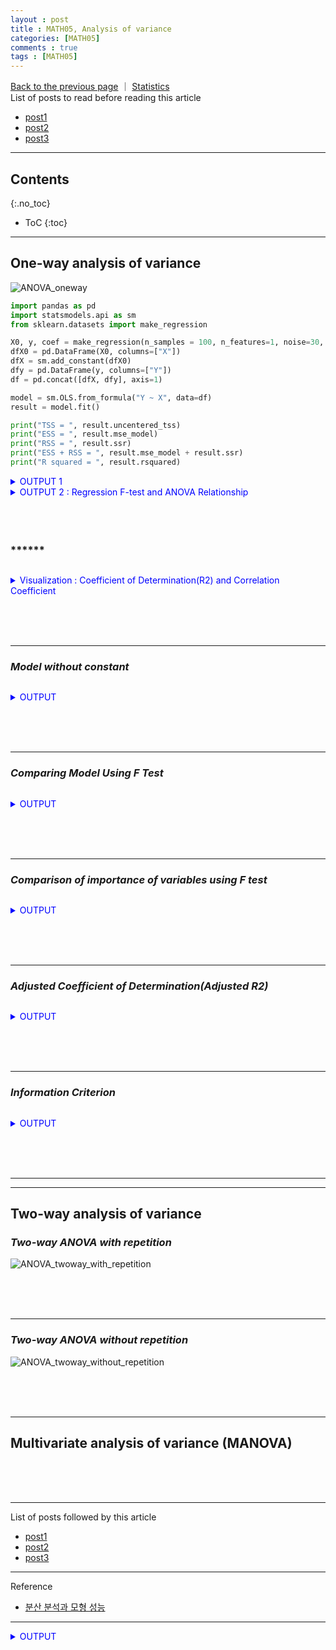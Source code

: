 ```yaml
---
layout : post
title : MATH05, Analysis of variance
categories: [MATH05]
comments : true
tags : [MATH05]
---
```

[Back to the previous page](https://userdyk-github.github.io/Study.html) ｜ <a href="https://userdyk-github.github.io/math05/MATH05-Contents.html" target="_blank">Statistics</a><br>
List of posts to read before reading this article
- <a href='https://userdyk-github.github.io/'>post1</a>
- <a href='https://userdyk-github.github.io/'>post2</a>
- <a href='https://userdyk-github.github.io/'>post3</a>

---

## Contents
{:.no_toc}

* ToC
{:toc}

<hr class="division1">

## **One-way analysis of variance**
![ANOVA_oneway](https://user-images.githubusercontent.com/52376448/66703411-507aca80-ed4d-11e9-8ae9-db644dd8b89f.JPG)
```python
import pandas as pd
import statsmodels.api as sm
from sklearn.datasets import make_regression

X0, y, coef = make_regression(n_samples = 100, n_features=1, noise=30, coef=True, random_state=0)
dfX0 = pd.DataFrame(X0, columns=["X"])
dfX = sm.add_constant(dfX0)
dfy = pd.DataFrame(y, columns=["Y"])
df = pd.concat([dfX, dfy], axis=1)

model = sm.OLS.from_formula("Y ~ X", data=df)
result = model.fit()

print("TSS = ", result.uncentered_tss)
print("ESS = ", result.mse_model)
print("RSS = ", result.ssr)
print("ESS + RSS = ", result.mse_model + result.ssr)
print("R squared = ", result.rsquared)
```
<details markdown="1">
<summary class='jb-small' style="color:blue">OUTPUT 1</summary>
<hr class='division3'>
<div class="frame1">
<img src="https://wikimedia.org/api/rest_v1/media/math/render/svg/44a8b57e2a4335f02faa2bd5003d94979af4f408" class="mwe-math-fallback-image-inline" aria-hidden="true" style="vertical-align: -3.005ex; width:12.7ex; height:6.843ex;" alt="{\bar {y}}={\frac {1}{n}}\sum _{i=1}^{n}y_{i}">
<img src="https://wikimedia.org/api/rest_v1/media/math/render/svg/aec2d91094ee54fbf0f7912d329706ff016ec1bd" class="mwe-math-fallback-image-inline" aria-hidden="true" style="vertical-align: -3.005ex; width:21.303ex; height:5.509ex;" alt="SS_{\text{tot}}=\sum _{i}(y_{i}-{\bar {y}})^{2},">
<img src="https://wikimedia.org/api/rest_v1/media/math/render/svg/107a9fb71364b9db3cf481e956ad2af11cba10a1" class="mwe-math-fallback-image-inline" aria-hidden="true" style="vertical-align: -3.005ex; width:21.398ex; height:5.509ex;" alt="SS_{\text{reg}}=\sum _{i}(f_{i}-{\bar {y}})^{2},">  
<img src="https://wikimedia.org/api/rest_v1/media/math/render/svg/2669c9340581d55b274d3b8ea67a7deb2225510b" class="mwe-math-fallback-image-inline" aria-hidden="true" style="vertical-align: -3.005ex; width:30.579ex; height:5.509ex;" alt="{\displaystyle SS_{\text{res}}=\sum _{i}(y_{i}-f_{i})^{2}=\sum _{i}e_{i}^{2}\,}">
<img src="https://wikimedia.org/api/rest_v1/media/math/render/svg/0ab5cc13b206a34cc713e153b192f93b685fa875" class="mwe-math-fallback-image-inline" aria-hidden="true" style="vertical-align: -2.338ex; width:16.401ex; height:5.843ex;" alt="{\displaystyle R^{2}\equiv 1-{SS_{\rm {res}} \over SS_{\rm {tot}}}\,}">
</div>
```
TSS =  291345.7578983061
ESS =  188589.61349210917
RSS =  102754.33755137534
ESS + RSS =  291343.9510434845
R squared =  0.6473091780922585
```
<hr class='division3'>
</details>
<details markdown="1">
<summary class='jb-small' style="color:blue">OUTPUT 2 : Regression F-test and ANOVA Relationship</summary>
<hr class='division3'>
![캡처](https://user-images.githubusercontent.com/52376448/67594520-79fd1280-f79f-11e9-8a55-6f8fede7c13a.JPG)

```python
sm.stats.anova_lm(result)
```
```
	        df	  sum_sq	      mean_sq	      F	                PR(>F)
X	        1.0	  188589.613492	      188589.613492   179.863766	6.601482e-24
Residual	98.0	  102754.337551	      1048.513648     NaN	        NaN
```
<br>
```python
print(result.summary())
```
```
                            OLS Regression Results                            
==============================================================================
Dep. Variable:                      Y   R-squared:                       0.647
Model:                            OLS   Adj. R-squared:                  0.644
Method:                 Least Squares   F-statistic:                     179.9
Date:                Fri, 25 Oct 2019   Prob (F-statistic):           6.60e-24
Time:                        19:14:57   Log-Likelihood:                -488.64
No. Observations:                 100   AIC:                             981.3
Df Residuals:                      98   BIC:                             986.5
Df Model:                           1                                         
Covariance Type:            nonrobust                                         
==============================================================================
                 coef    std err          t      P>|t|      [0.025      0.975]
------------------------------------------------------------------------------
Intercept     -2.4425      3.244     -0.753      0.453      -8.880       3.995
X             43.0873      3.213     13.411      0.000      36.712      49.463
==============================================================================
Omnibus:                        3.523   Durbin-Watson:                   1.984
Prob(Omnibus):                  0.172   Jarque-Bera (JB):                2.059
Skew:                          -0.073   Prob(JB):                        0.357
Kurtosis:                       2.312   Cond. No.                         1.06
==============================================================================

Warnings:
[1] Standard Errors assume that the covariance matrix of the errors is correctly specified.
```
<hr class='division3'>
</details>

<details markdown="1">
<summary class='jb-small' style="color:blue">Visualization</summary>
<hr class='division3'>
```python
import seaborn as sns
import matplotlib.pyplot as plt
from scipy import stats

sns.distplot(y,
             kde=False, fit=stats.norm, hist_kws={"color": "r", "alpha": 0.2}, fit_kws={"color": "r"},
             label="TSS")
sns.distplot(result.fittedvalues,
             kde=False, hist_kws={"color": "g", "alpha": 0.2}, fit=stats.norm, fit_kws={"color": "g"},
             label="ESS")
sns.distplot(result.resid,
             kde=False, hist_kws={"color": "b", "alpha": 0.2}, fit=stats.norm, fit_kws={"color": "b"},
             label="RSS")
plt.legend()
plt.show()
```
![download](https://user-images.githubusercontent.com/52376448/67594401-37d3d100-f79f-11e9-8052-d02248ab7dcb.png)
<hr class='division3'>
</details>
<br><br><br>

### ******
```python

```

<details markdown="1">
<summary class='jb-small' style="color:blue">Visualization : Coefficient of Determination(R2) and Correlation Coefficient</summary>
<hr class='division3'>
<span class="frame3">Coefficient of Determination(R2)</span>
<div class="frame1">
<img src="https://wikimedia.org/api/rest_v1/media/math/render/svg/44a8b57e2a4335f02faa2bd5003d94979af4f408" class="mwe-math-fallback-image-inline" aria-hidden="true" style="vertical-align: -3.005ex; width:12.7ex; height:6.843ex;" alt="{\bar {y}}={\frac {1}{n}}\sum _{i=1}^{n}y_{i}">
<img src="https://wikimedia.org/api/rest_v1/media/math/render/svg/aec2d91094ee54fbf0f7912d329706ff016ec1bd" class="mwe-math-fallback-image-inline" aria-hidden="true" style="vertical-align: -3.005ex; width:21.303ex; height:5.509ex;" alt="SS_{\text{tot}}=\sum _{i}(y_{i}-{\bar {y}})^{2},">
<img src="https://wikimedia.org/api/rest_v1/media/math/render/svg/107a9fb71364b9db3cf481e956ad2af11cba10a1" class="mwe-math-fallback-image-inline" aria-hidden="true" style="vertical-align: -3.005ex; width:21.398ex; height:5.509ex;" alt="SS_{\text{reg}}=\sum _{i}(f_{i}-{\bar {y}})^{2},">  
<img src="https://wikimedia.org/api/rest_v1/media/math/render/svg/2669c9340581d55b274d3b8ea67a7deb2225510b" class="mwe-math-fallback-image-inline" aria-hidden="true" style="vertical-align: -3.005ex; width:30.579ex; height:5.509ex;" alt="{\displaystyle SS_{\text{res}}=\sum _{i}(y_{i}-f_{i})^{2}=\sum _{i}e_{i}^{2}\,}">
<img src="https://wikimedia.org/api/rest_v1/media/math/render/svg/0ab5cc13b206a34cc713e153b192f93b685fa875" class="mwe-math-fallback-image-inline" aria-hidden="true" style="vertical-align: -2.338ex; width:16.401ex; height:5.843ex;" alt="{\displaystyle R^{2}\equiv 1-{SS_{\rm {res}} \over SS_{\rm {tot}}}\,}">  
</div>
<br>

<span class="frame3">Correlation Coefficient</span>
<div class="frame1">
For a Population,
<img src="https://wikimedia.org/api/rest_v1/media/math/render/svg/93185aed3047ef42fa0f1b6e389a4e89a5654afa" class="mwe-math-fallback-image-inline" aria-hidden="true" style="vertical-align: -2.171ex; width:57.998ex; height:6.009ex;" alt="{\displaystyle \rho _{X,Y}=\operatorname {corr} (X,Y)={\operatorname {cov} (X,Y) \over \sigma _{X}\sigma _{Y}}={\operatorname {E} [(X-\mu _{X})(Y-\mu _{Y})] \over \sigma _{X}\sigma _{Y}}}">
For a Sample,
<img src="https://wikimedia.org/api/rest_v1/media/math/render/svg/332ae9dcde34d03f30ed6e1880af8b43327dd49c" class="mwe-math-fallback-image-inline" aria-hidden="true" style="vertical-align: -7.338ex; width:59.755ex; height:14.343ex;" alt="{\displaystyle r_{xy}\quad {\overset {\underset {\mathrm {def} }{}}{=}}\quad {\frac {\sum \limits _{i=1}^{n}(x_{i}-{\bar {x}})(y_{i}-{\bar {y}})}{(n-1)s_{x}s_{y}}}={\frac {\sum \limits _{i=1}^{n}(x_{i}-{\bar {x}})(y_{i}-{\bar {y}})}{\sqrt {\sum \limits _{i=1}^{n}(x_{i}-{\bar {x}})^{2}\sum \limits _{i=1}^{n}(y_{i}-{\bar {y}})^{2}}}},}">
</div>

```python
import seaborn as sns
import matplotlib.pyplot as plt

sns.jointplot(result.fittedvalues, y)
plt.show()
```
![download (1)](https://user-images.githubusercontent.com/52376448/67597855-1d055a80-f7a7-11e9-9411-c0235633160b.png)
<hr class='division3'>
</details>

<br><br><br>

---

### ***Model without constant***
```python

```
<details markdown="1">
<summary class='jb-small' style="color:blue">OUTPUT</summary>
<hr class='division3'>

<hr class='division3'>
</details>

<br><br><br>

---

### ***Comparing Model Using F Test***
```python

```
<details markdown="1">
<summary class='jb-small' style="color:blue">OUTPUT</summary>
<hr class='division3'>

<hr class='division3'>
</details>

<br><br><br>

---

### ***Comparison of importance of variables using F test***
```python

```
<details markdown="1">
<summary class='jb-small' style="color:blue">OUTPUT</summary>
<hr class='division3'>

<hr class='division3'>
</details>

<br><br><br>

---

### ***Adjusted Coefficient of Determination(Adjusted R2)***
```python

```
<details markdown="1">
<summary class='jb-small' style="color:blue">OUTPUT</summary>
<hr class='division3'>

<hr class='division3'>
</details>

<br><br><br>

---

### ***Information Criterion***
```python

```
<details markdown="1">
<summary class='jb-small' style="color:blue">OUTPUT</summary>
<hr class='division3'>

<hr class='division3'>
</details>

<br><br><br>

---

<hr class="division2">










## **Two-way analysis of variance**

### ***Two-way ANOVA with repetition***
![ANOVA_twoway_with_repetition](https://user-images.githubusercontent.com/52376448/66703412-507aca80-ed4d-11e9-9dcb-66728cfe44ae.JPG)

<br><br><br>

---

### ***Two-way ANOVA without repetition***
![ANOVA_twoway_without_repetition](https://user-images.githubusercontent.com/52376448/66703413-507aca80-ed4d-11e9-8801-e7f73c9e9fee.JPG)

<br><br><br>
<hr class="division2">

## **Multivariate analysis of variance (MANOVA)**

<br><br><br>
<hr class="division1">

List of posts followed by this article
- [post1](https://userdyk-github.github.io/)
- <a href='https://userdyk-github.github.io/'>post2</a>
- <a href='https://userdyk-github.github.io/'>post3</a>

---

Reference
- <a href='https://datascienceschool.net/view-notebook/a60e97ad90164e07ad236095ca74e657/' target="_blank">분산 분석과 모형 성능</a>

---

<details markdown="1">
<summary class='jb-small' style="color:blue">OUTPUT</summary>
<hr class='division3'>

<hr class='division3'>
</details>

